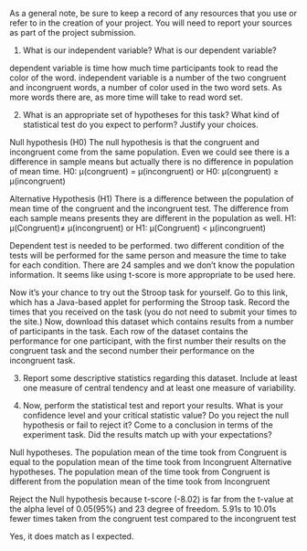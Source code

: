 As a general note, be sure to keep a record of any resources that you use or refer to in the creation of your project. You will need to report your sources as part of the project submission.

1. What is our independent variable? What is our dependent variable?

dependent variable is time how much time participants took to read the color of the word.
independent variable is a number of the two congruent and incongruent words, a number of color used in the two word sets. As more words there are, as more time will take to read word set. 




2. What is an appropriate set of hypotheses for this task? What kind of statistical test do you expect to perform? Justify your choices.

Null hypothesis (H0)
The null hypothesis is that the congruent and incongruent come from the same population. Even we could see there is a difference in sample means but actually there is no difference in population of mean time. 
H0: μ(congruent) = μ(incongruent) or 
H0: μ(congruent) ≥ μ(incongruent) 

Alternative Hypothesis (H1)
There is a difference between the population of mean time of the congruent and the incongruent test. The difference from each sample means presents they are different in the population as well. 
H1: μ(Congruent)≠ μ(incongruent) or 
H1: μ(Congruent) < μ(incongruent)

Dependent test is needed to be performed.
two different condition of the tests will be performed for the same person and measure the time to take for each condition.
There are 24 samples and we don’t know the population information. It seems like using t-score is more appropriate to be used here.







Now it’s your chance to try out the Stroop task for yourself. Go to this link, which has a Java-based applet for performing the Stroop task. Record the times that you received on the task (you do not need to submit your times to the site.) Now, download this dataset which contains results from a number of participants in the task. Each row of the dataset contains the performance for one participant, with the first number their results on the congruent task and the second number their performance on the incongruent task.



3. Report some descriptive statistics regarding this dataset. Include at least one measure of central tendency and at least one measure of variability.





5. Now, perform the statistical test and report your results. What is your confidence level and your critical statistic value? Do you reject the null hypothesis or fail to reject it? Come to a conclusion in terms of the experiment task. Did the results match up with your expectations?

Null hypotheses. 
The population mean of the time took from Congruent is equal to the population mean of the time took from Incongruent 
Alternative hypotheses. 
The population mean of the time took from Congruent is different from the population mean of the time took from Incongruent 


Reject the Null hypothesis because t-score (-8.02) is far from the t-value at the alpha level of 0.05(95%) and 23 degree of freedom. 5.91s to 10.01s fewer times taken from the congruent test compared to the incongruent test

Yes, it does match as I expected. 


